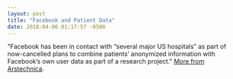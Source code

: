 ```yaml
---
layout: post
title: "Facebook and Patient Data"
date: 2018-04-06 01:17:57 -0500
---
```

"Facebook has been in contact with “several major US hospitals” as part of now-cancelled plans to combine patients’ anonymized information with Facebook’s own user data as part of a research project."
[More from Arstechnica](https://arstechnica.com/tech-policy/2018/04/facebook-halts-plan-that-wouldve-shared-user-data-with-hospitals/).